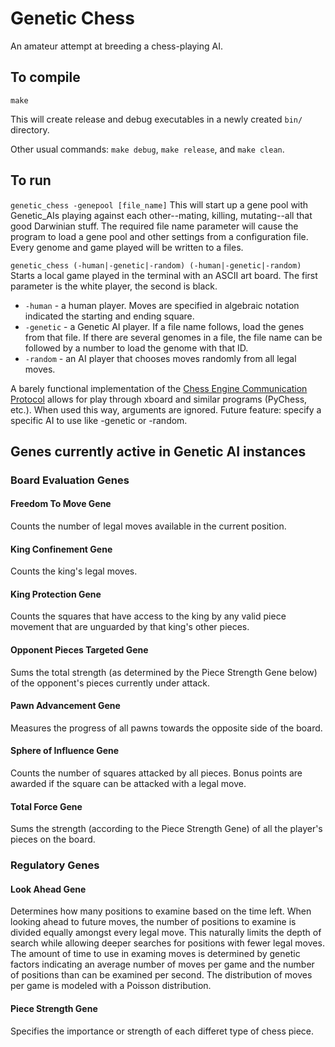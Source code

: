 # Genetic Chess
An amateur attempt at breeding a chess-playing AI.

## To compile
`make`

This will create release and debug executables in a newly created `bin/` directory.

Other usual commands: `make debug`, `make release`, and `make clean`.

## To run

`genetic_chess -genepool [file_name]`
This will start up a gene pool with Genetic_AIs playing against each other--mating, killing, mutating--all that good Darwinian stuff. The required file name parameter will cause the program to load a gene pool and other settings from a configuration file. Every genome and game played will be written to a files.

`genetic_chess (-human|-genetic|-random) (-human|-genetic|-random)`
Starts a local game played in the terminal with an ASCII art board. The first parameter is the white player, the second is black.
 - `-human`   - a human player. Moves are specified in algebraic notation indicated the starting and ending square.
 - `-genetic` - a Genetic AI player. If a file name follows, load the genes from that file. If there are several genomes in a file, the file name can be followed by a number to load the genome with that ID.
 - `-random`  - an AI player that chooses moves randomly from all legal moves.

A barely functional implementation of the [Chess Engine Communication Protocol](https://www.gnu.org/software/xboard/engine-intf.html) allows for play through xboard and similar programs (PyChess, etc.). When used this way, arguments are ignored. Future feature: specify a specific AI to use like -genetic or -random.


## Genes currently active in Genetic AI instances


### Board Evaluation Genes

#### Freedom To Move Gene
Counts the number of legal moves available in the current position.

#### King Confinement Gene
Counts the king's legal moves.

#### King Protection Gene
Counts the squares that have access to the king by any valid piece movement that are unguarded by that king's other pieces.

#### Opponent Pieces Targeted Gene
Sums the total strength (as determined by the Piece Strength Gene below) of
the opponent's pieces currently under attack.

#### Pawn Advancement Gene
Measures the progress of all pawns towards the opposite side of the board.

#### Sphere of Influence Gene
Counts the number of squares attacked by all pieces. Bonus points are awarded
if the square can be attacked with a legal move.

#### Total Force Gene
Sums the strength (according to the Piece Strength Gene) of all the player's
pieces on the board.


### Regulatory Genes

#### Look Ahead Gene
Determines how many positions to examine based on the time left. When looking
ahead to future moves, the number of positions to examine is divided equally
amongst every legal move. This naturally limits the depth of search while
allowing deeper searches for positions with fewer legal moves. The amount of
time to use in examing moves is determined by genetic factors indicating an
average number of moves per game and the number of positions than can be
examined per second. The distribution of moves per game is modeled with a
Poisson distribution.

#### Piece Strength Gene
Specifies the importance or strength of each differet type of chess piece.
